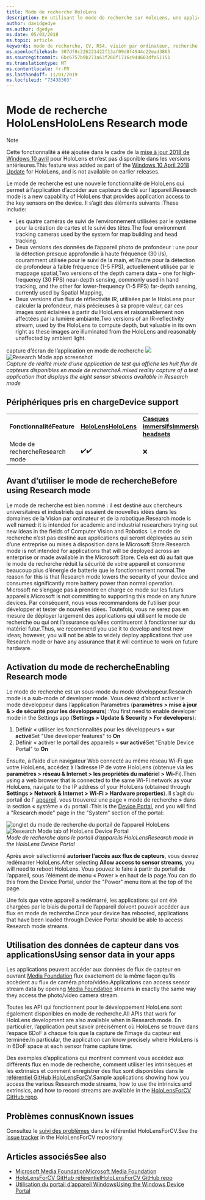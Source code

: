 ```yaml
---
title: Mode de recherche HoloLens
description: En utilisant le mode de recherche sur HoloLens, une application peut accéder aux flux de capteur de périphérique clé (profondeur, suivi de l’environnement et réflectivité de l’IR).
author: davidgedye
ms.author: dgedye
ms.date: 05/03/2018
ms.topic: article
keywords: mode de recherche, CV, RS4, vision par ordinateur, recherche, HoloLens
ms.openlocfilehash: 307df0c226221422f13af09d8f4944c22ead3865
ms.sourcegitcommit: 6bc6757b9b273a63f260f1716c944603dfa51151
ms.translationtype: MT
ms.contentlocale: fr-FR
ms.lasthandoff: 11/01/2019
ms.locfileid: "73438303"
---
```

# <a name="hololens-research-mode"></a><span data-ttu-id="06b6f-104">Mode de recherche HoloLens</span><span class="sxs-lookup"><span data-stu-id="06b6f-104">HoloLens Research mode</span></span>

> [!NOTE]
> <span data-ttu-id="06b6f-105">Cette fonctionnalité a été ajoutée dans le cadre de la [mise à jour 2018 de Windows 10 avril](release-notes-april-2018.md) pour HoloLens et n’est pas disponible dans les versions antérieures.</span><span class="sxs-lookup"><span data-stu-id="06b6f-105">This feature was added as part of the [Windows 10 April 2018 Update](release-notes-april-2018.md) for HoloLens, and is not available on earlier releases.</span></span>

<span data-ttu-id="06b6f-106">Le mode de recherche est une nouvelle fonctionnalité de HoloLens qui permet à l’application d’accéder aux capteurs de clé sur l’appareil.</span><span class="sxs-lookup"><span data-stu-id="06b6f-106">Research mode is a new capability of HoloLens that provides application access to the key sensors on the device.</span></span> <span data-ttu-id="06b6f-107">Il s’agit des éléments suivants :</span><span class="sxs-lookup"><span data-stu-id="06b6f-107">These include:</span></span>
- <span data-ttu-id="06b6f-108">Les quatre caméras de suivi de l’environnement utilisées par le système pour la création de cartes et le suivi des têtes.</span><span class="sxs-lookup"><span data-stu-id="06b6f-108">The four environment tracking cameras used by the system for map building and head tracking.</span></span>
- <span data-ttu-id="06b6f-109">Deux versions des données de l’appareil photo de profondeur : une pour la détection presque approfondie à haute fréquence (30 i/s), couramment utilisée pour le suivi de la main, et l’autre pour la détection de profondeur à faible fréquence (1-5 FPS), actuellement utilisée par le mappage spatial,</span><span class="sxs-lookup"><span data-stu-id="06b6f-109">Two versions of the depth camera data – one for high-frequency (30 FPS) near-depth sensing, commonly used in hand tracking, and the other for lower-frequency (1-5 FPS) far-depth sensing, currently used by Spatial Mapping,</span></span>
- <span data-ttu-id="06b6f-110">Deux versions d’un flux de réflectivité IR, utilisées par le HoloLens pour calculer la profondeur, mais précieuses à sa propre valeur, car ces images sont éclairées à partir du HoloLens et raisonnablement non affectées par la lumière ambiante.</span><span class="sxs-lookup"><span data-stu-id="06b6f-110">Two versions of an IR-reflectivity stream, used by the HoloLens to compute depth, but valuable in its own right as these images are illuminated from the HoloLens and reasonably unaffected by ambient light.</span></span>

<span data-ttu-id="06b6f-111">capture d’écran de l’application en mode de recherche ![](images/sensor-stream-viewer.jpg)</span><span class="sxs-lookup"><span data-stu-id="06b6f-111">![Research Mode app screenshot](images/sensor-stream-viewer.jpg)</span></span><br>
<span data-ttu-id="06b6f-112">*Capture de réalité mixte d’une application de test qui affiche les huit flux de capteurs disponibles en mode de recherche*</span><span class="sxs-lookup"><span data-stu-id="06b6f-112">*A mixed reality capture of a test application that displays the eight sensor streams available in Research mode*</span></span>

## <a name="device-support"></a><span data-ttu-id="06b6f-113">Périphériques pris en charge</span><span class="sxs-lookup"><span data-stu-id="06b6f-113">Device support</span></span>

<table>
    <colgroup>
    <col width="33%" />
    <col width="33%" />
    <col width="33%" />
    </colgroup>
    <tr>
        <td><span data-ttu-id="06b6f-114"><strong>Fonctionnalité</strong></span><span class="sxs-lookup"><span data-stu-id="06b6f-114"><strong>Feature</strong></span></span></td>
        <td><span data-ttu-id="06b6f-115"><a href="hololens-hardware-details.md"><strong>HoloLens</strong></a></span><span class="sxs-lookup"><span data-stu-id="06b6f-115"><a href="hololens-hardware-details.md"><strong>HoloLens</strong></a></span></span></td>
        <td><span data-ttu-id="06b6f-116"><a href="immersive-headset-hardware-details.md"><strong>Casques immersifs</strong></a></span><span class="sxs-lookup"><span data-stu-id="06b6f-116"><a href="immersive-headset-hardware-details.md"><strong>Immersive headsets</strong></a></span></span></td>
    </tr>
     <tr>
        <td><span data-ttu-id="06b6f-117">Mode de recherche</span><span class="sxs-lookup"><span data-stu-id="06b6f-117">Research mode</span></span></td>
        <td><span data-ttu-id="06b6f-118">✔️</span><span class="sxs-lookup"><span data-stu-id="06b6f-118">✔️</span></span></td>
        <td>❌</td>
    </tr>
</table>

## <a name="before-using-research-mode"></a><span data-ttu-id="06b6f-119">Avant d’utiliser le mode de recherche</span><span class="sxs-lookup"><span data-stu-id="06b6f-119">Before using Research mode</span></span>

<span data-ttu-id="06b6f-120">Le mode de recherche est bien nommé : il est destiné aux chercheurs universitaires et industriels qui essaient de nouvelles idées dans les domaines de la Vision par ordinateur et de la robotique.</span><span class="sxs-lookup"><span data-stu-id="06b6f-120">Research mode is well named: it is intended for academic and industrial researchers trying out new ideas in the fields of Computer Vision and Robotics.</span></span>  <span data-ttu-id="06b6f-121">Le mode de recherche n’est pas destiné aux applications qui seront déployées au sein d’une entreprise ou mises à disposition dans le Microsoft Store.</span><span class="sxs-lookup"><span data-stu-id="06b6f-121">Research mode is not intended for applications that will be deployed across an enterprise or made available in the Microsoft Store.</span></span> <span data-ttu-id="06b6f-122">Cela est dû au fait que le mode de recherche réduit la sécurité de votre appareil et consomme beaucoup plus d’énergie de batterie que le fonctionnement normal.</span><span class="sxs-lookup"><span data-stu-id="06b6f-122">The reason for this is that Research mode lowers the security of your device and consumes significantly more battery power than normal operation.</span></span> <span data-ttu-id="06b6f-123">Microsoft ne s’engage pas à prendre en charge ce mode sur les futurs appareils.</span><span class="sxs-lookup"><span data-stu-id="06b6f-123">Microsoft is not committing to supporting this mode on any future devices.</span></span> <span data-ttu-id="06b6f-124">Par conséquent, nous vous recommandons de l’utiliser pour développer et tester de nouvelles idées. Toutefois, vous ne serez pas en mesure de déployer largement des applications qui utilisent le mode de recherche ou qui ont l’assurance qu’elles continueront à fonctionner sur du matériel futur.</span><span class="sxs-lookup"><span data-stu-id="06b6f-124">Thus, we recommend you use it to develop and test new ideas; however, you will not be able to widely deploy applications that use Research mode or have any assurance that it will continue to work on future hardware.</span></span>

## <a name="enabling-research-mode"></a><span data-ttu-id="06b6f-125">Activation du mode de recherche</span><span class="sxs-lookup"><span data-stu-id="06b6f-125">Enabling Research mode</span></span>

<span data-ttu-id="06b6f-126">Le mode de recherche est un sous-mode du mode développeur.</span><span class="sxs-lookup"><span data-stu-id="06b6f-126">Research mode is a sub-mode of developer mode.</span></span> <span data-ttu-id="06b6f-127">Vous devez d’abord activer le mode développeur dans l’application Paramètres (**paramètres > mise à jour & > de sécurité pour les développeurs**) :</span><span class="sxs-lookup"><span data-stu-id="06b6f-127">You first need to enable developer mode in the Settings app (**Settings > Update & Security > For developers**):</span></span>

1. <span data-ttu-id="06b6f-128">Définir « utiliser les fonctionnalités pour les développeurs » **sur activé**</span><span class="sxs-lookup"><span data-stu-id="06b6f-128">Set "Use developer features" to **On**</span></span>
2. <span data-ttu-id="06b6f-129">Définir « activer le portail des appareils » **sur activé**</span><span class="sxs-lookup"><span data-stu-id="06b6f-129">Set "Enable Device Portal" to **On**</span></span>

<span data-ttu-id="06b6f-130">Ensuite, à l’aide d’un navigateur Web connecté au même réseau Wi-Fi que votre HoloLens, accédez à l’adresse IP de votre HoloLens (obtenue via les **paramètres > réseau & Internet > les propriétés du matériel > Wi-Fi**).</span><span class="sxs-lookup"><span data-stu-id="06b6f-130">Then using a web browser that is connected to the same Wi-Fi network as your HoloLens, navigate to the IP address of your HoloLens (obtained through **Settings > Network & Internet > Wi-Fi > Hardware properties**).</span></span> <span data-ttu-id="06b6f-131">Il s’agit du portail de l' [appareil](using-the-windows-device-portal.md). vous trouverez une page « mode de recherche » dans la section « système » du portail :</span><span class="sxs-lookup"><span data-stu-id="06b6f-131">This is the [Device Portal](using-the-windows-device-portal.md), and you will find a "Research mode" page in the "System" section of the portal:</span></span>

<span data-ttu-id="06b6f-132">![onglet du mode de recherche du portail de l’appareil HoloLens](images/ResearchModeDevPortal.png)</span><span class="sxs-lookup"><span data-stu-id="06b6f-132">![Research Mode tab of HoloLens Device Portal](images/ResearchModeDevPortal.png)</span></span><br>
<span data-ttu-id="06b6f-133">*Mode de recherche dans le portail d’appareils HoloLens*</span><span class="sxs-lookup"><span data-stu-id="06b6f-133">*Research mode in the HoloLens Device Portal*</span></span>

<span data-ttu-id="06b6f-134">Après avoir sélectionné **autoriser l’accès aux flux de capteurs**, vous devrez redémarrer HoloLens.</span><span class="sxs-lookup"><span data-stu-id="06b6f-134">After selecting **Allow access to sensor streams**, you will need to reboot HoloLens.</span></span> <span data-ttu-id="06b6f-135">Vous pouvez le faire à partir du portail de l’appareil, sous l’élément de menu « Power » en haut de la page.</span><span class="sxs-lookup"><span data-stu-id="06b6f-135">You can do this from the Device Portal, under the "Power" menu item at the top of the page.</span></span>

<span data-ttu-id="06b6f-136">Une fois que votre appareil a redémarré, les applications qui ont été chargées par le biais du portail de l’appareil doivent pouvoir accéder aux flux en mode de recherche.</span><span class="sxs-lookup"><span data-stu-id="06b6f-136">Once your device has rebooted, applications that have been loaded through Device Portal should be able to access Research mode streams.</span></span>

## <a name="using-sensor-data-in-your-apps"></a><span data-ttu-id="06b6f-137">Utilisation des données de capteur dans vos applications</span><span class="sxs-lookup"><span data-stu-id="06b6f-137">Using sensor data in your apps</span></span>

<span data-ttu-id="06b6f-138">Les applications peuvent accéder aux données de flux de capteur en ouvrant [Media Foundation](https://msdn.microsoft.com/library/windows/desktop/ms694197) flux exactement de la même façon qu’ils accèdent au flux de caméra photo/vidéo.</span><span class="sxs-lookup"><span data-stu-id="06b6f-138">Applications can access sensor stream data by opening [Media Foundation](https://msdn.microsoft.com/library/windows/desktop/ms694197) streams in exactly the same way they access the photo/video camera stream.</span></span> 

<span data-ttu-id="06b6f-139">Toutes les API qui fonctionnent pour le développement HoloLens sont également disponibles en mode de recherche.</span><span class="sxs-lookup"><span data-stu-id="06b6f-139">All APIs that work for HoloLens development are also available when in Research mode.</span></span> <span data-ttu-id="06b6f-140">En particulier, l’application peut savoir précisément où HoloLens se trouve dans l’espace 6DoF à chaque fois que la capture de l’image du capteur est terminée.</span><span class="sxs-lookup"><span data-stu-id="06b6f-140">In particular, the application can know precisely where HoloLens is in 6DoF space at each sensor frame capture time.</span></span>

<span data-ttu-id="06b6f-141">Des exemples d’applications qui montrent comment vous accédez aux différents flux en mode de recherche, comment utiliser les intrinsèques et les extrinsics et comment enregistrer des flux sont disponibles dans le [référentiel GitHub HoloLensForCV](https://github.com/Microsoft/HoloLensForCV).</span><span class="sxs-lookup"><span data-stu-id="06b6f-141">Sample applications showing how you access the various Research mode streams, how to use the intrinsics and extrinsics, and how to record streams are available in the [HoloLensForCV GitHub repo](https://github.com/Microsoft/HoloLensForCV).</span></span>

## <a name="known-issues"></a><span data-ttu-id="06b6f-142">Problèmes connus</span><span class="sxs-lookup"><span data-stu-id="06b6f-142">Known issues</span></span>

<span data-ttu-id="06b6f-143">Consultez le [suivi des problèmes](https://github.com/Microsoft/HololensForCV/issues) dans le référentiel HoloLensForCV.</span><span class="sxs-lookup"><span data-stu-id="06b6f-143">See the [issue tracker](https://github.com/Microsoft/HololensForCV/issues) in the HoloLensForCV repository.</span></span>

## <a name="see-also"></a><span data-ttu-id="06b6f-144">Articles associés</span><span class="sxs-lookup"><span data-stu-id="06b6f-144">See also</span></span>

* [<span data-ttu-id="06b6f-145">Microsoft Media Foundation</span><span class="sxs-lookup"><span data-stu-id="06b6f-145">Microsoft Media Foundation</span></span>](https://msdn.microsoft.com/library/windows/desktop/ms694197)
* [<span data-ttu-id="06b6f-146">HoloLensForCV GitHub référentiel</span><span class="sxs-lookup"><span data-stu-id="06b6f-146">HoloLensForCV GitHub repo</span></span>](https://github.com/Microsoft/HoloLensForCV)
* [<span data-ttu-id="06b6f-147">Utilisation du portail d’appareil Windows</span><span class="sxs-lookup"><span data-stu-id="06b6f-147">Using the Windows Device Portal</span></span>](using-the-windows-device-portal.md)
